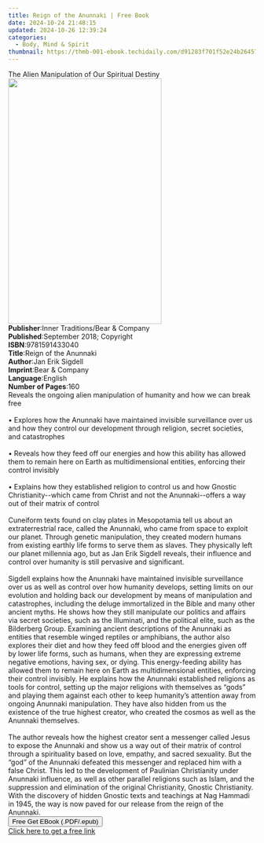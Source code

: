```yaml
---
title: Reign of the Anunnaki | Free Book
date: 2024-10-24 21:48:15
updated: 2024-10-26 12:39:24
categories:
  - Body, Mind & Spirit
thumbnail: https://thmb-001-ebook.techidaily.com/d91283f701f52e24b26457baf74f5209a7c7e5c91ee5f24ace417a99b141feee.jpg
---
```

<main id="book-container">
  <div class="flex flex-col">
    <div class="book-brief flex-1 py-6 px-4 sm:p-6 md:py-10 md:px-8">
      <!-- brief-->
      <div class="book-brief-main">
        The Alien Manipulation of Our Spiritual Destiny
      </div>
    </div>
    <div
      class="book-meta-info flex-1 grid gap-4 col-start-1 col-end-3 row-start-1 sm:mb-6 sm:grid-cols-4 lg:gap-6 lg:col-start-2 lg:row-end-6 lg:row-span-6 lg:mb-0"
    >
      <div
        class="book-meta-info-left place-content-center mt-4 p-4 text-sm leading-6 col-start-2 col-span-2 dark:text-slate-400"
      >
        <img
          class="w-full h-500 object-cover rounded-lg sm:h-255 sm:col-span-2 lg:col-span-full"
          src="https://img-001-ebook.techidaily.com/d1209df28f335f3468aa5a2697b73015b50a3f9bec9249c24e82e53daf516303.jpg"
          alt=""
          width="312"
          height="500"
        />
      </div>
      <div
        class="book-meta-info-right mt-2 col-start-1 row-start-2 col-span-3 self-center"
      >
        <!-- meta data  -->
        <div class="flex flex-col px-4 md:px-8">
          <div class="flex-1">
            <strong>Publisher</strong>:<span class="px-2"
              >Inner Traditions/Bear &amp; Company</span
            >
          </div>
          <div class="flex-1">
            <strong>Published</strong>:<span class="px-2"
              >September 2018; Copyright</span
            >
          </div>
          <div class="flex-1">
            <strong>ISBN</strong>:<span class="px-2">9781591433040</span>
          </div>
          <div class="flex-1">
            <strong>Title</strong>:<span class="px-2"
              >Reign of the Anunnaki</span
            >
          </div>
          <div class="flex-1">
            <strong>Author</strong>:<span class="px-2">Jan Erik Sigdell</span>
          </div>
          <div class="flex-1">
            <strong>Imprint</strong>:<span class="px-2"
              >Bear &amp; Company</span
            >
          </div>
          <div class="flex-1">
            <strong>Language</strong>:<span class="px-2">English</span>
          </div>
          <div class="flex-1">
            <strong>Number of Pages</strong>:<span class="px-2">160</span>
          </div>
        </div>
      </div>
    </div>
    <div class="book-description flex-1 py-6 px-4 sm:p-6 md:py-10 md:px-8">
      <div class="book-description-main">
        <div accordion-content="" id="description">
          Reveals the ongoing alien manipulation of humanity and how we can
          break free <br /><br />• Explores how the Anunnaki have maintained
          invisible surveillance over us and how they control our development
          through religion, secret societies, and catastrophes <br /><br />•
          Reveals how they feed off our energies and how this ability has
          allowed them to remain here on Earth as multidimensional entities,
          enforcing their control invisibly <br /><br />• Explains how they
          established religion to control us and how Gnostic Christianity--which
          came from Christ and not the Anunnaki--offers a way out of their
          matrix of control <br /><br />Cuneiform texts found on clay plates in
          Mesopotamia tell us about an extraterrestrial race, called the
          Anunnaki, who came from space to exploit our planet. Through genetic
          manipulation, they created modern humans from existing earthly life
          forms to serve them as slaves. They physically left our planet
          millennia ago, but as Jan Erik Sigdell reveals, their influence and
          control over humanity is still pervasive and significant.
          <br /><br />Sigdell explains how the Anunnaki have maintained
          invisible surveillance over us as well as control over how humanity
          develops, setting limits on our evolution and holding back our
          development by means of manipulation and catastrophes, including the
          deluge immortalized in the Bible and many other ancient myths. He
          shows how they still manipulate our politics and affairs via secret
          societies, such as the Illuminati, and the political elite, such as
          the Bilderberg Group. Examining ancient descriptions of the Anunnaki
          as entities that resemble winged reptiles or amphibians, the author
          also explores their diet and how they feed off blood and the energies
          given off by lower life forms, such as humans, when they are
          expressing extreme negative emotions, having sex, or dying. This
          energy-feeding ability has allowed them to remain here on Earth as
          multidimensional entities, enforcing their control invisibly. He
          explains how the Anunnaki established religions as tools for control,
          setting up the major religions with themselves as “gods” and playing
          them against each other to keep humanity’s attention away from ongoing
          Anunnaki manipulation. They have also hidden from us the existence of
          the true highest creator, who created the cosmos as well as the
          Anunnaki themselves. <br /><br />The author reveals how the highest
          creator sent a messenger called Jesus to expose the Anunnaki and show
          us a way out of their matrix of control through a spirituality based
          on love, empathy, and sacred sexuality. But the “god” of the Anunnaki
          defeated this messenger and replaced him with a false Christ. This led
          to the development of Paulinian Christianity under Anunnaki influence,
          as well as other parallel religions such as Islam, and the suppression
          and elimination of the original Christianity, Gnostic Christianity.
          With the discovery of hidden Gnostic texts and teachings at Nag
          Hammadi in 1945, the way is now paved for our release from the reign
          of the Anunnaki.
        </div>
        <div class="accordion-fader"></div>
      </div>
    </div>
    <div class="book-excerpts flex-1 py-6 px-4 sm:p-6 md:py-10 md:px-8"></div>
    <div
      class="book-about-author flex-1 py-6 px-4 sm:p-6 md:py-10 md:px-8"
    ></div>
    <div class="book-free-get flex-1 py-6 px-4 sm:p-6 md:py-10 md:px-8">
      <button
        id="btn-free-get"
        class="bg-blue-500 hover:bg-blue-700 text-white font-bold py-2 px-4 rounded"
      >
        Free Get EBook (.PDF/.epub)
      </button>
      <div id="countdown-display" class="px-2 text-lg mt-2"></div>
      <a
        id="free-link"
        class="hidden bg-blue-500 hover:bg-blue-700 text-white font-bold py-2 px-4 rounded"
        href="https://www.ebooks.com/en-us/book/96028111/reign-of-the-anunnaki/jan-erik-sigdell/"
        target="_blank"
        >Click here to get a free link</a
      >
    </div>
    <script>
      let countdownTime = 0;
      let countdownInterval = null;
      document
        .getElementById('btn-free-get')
        .addEventListener('click', startCountdown);
      function startCountdown() {
        countdownTime = new Date().getTime() + 60000 * 3;
        countdownInterval = setInterval(updateCountdown, 1000);
        document.getElementById('btn-free-get').disabled = true;
        document
          .getElementById('btn-free-get')
          .classList.add('bg-gray-500', 'cursor-not-allowed');
      }
      function updateCountdown() {
        let currentTime = new Date().getTime();
        let timeLeft = countdownTime - currentTime;
        let secondsLeft = Math.floor(timeLeft / 1000);
        document.getElementById('countdown-display').innerHTML =
          `Remaining time: ${secondsLeft} seconds.`;
        if (secondsLeft <= 0) {
          clearInterval(countdownInterval);
          document.getElementById('btn-free-get').classList.add('hidden');
          document.getElementById('free-link').classList.remove('hidden');
          document.getElementById('countdown-display').innerHTML = '';
        }
      }
    </script>
  </div>
</main>

